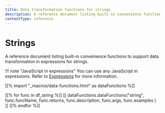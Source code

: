 ```yaml
---
title: Data transformation functions for strings
description: A reference document listing built-in convenience functions to support data transformation in expressions for strings.
contentType: reference
---
```


# Strings

A reference document listing built-in convenience functions to support data transformation in expressions for strings.

!!! note "JavaScript in expressions"
		You can use any JavaScript in expressions. Refer to [Expressions](/code/expressions/) for more information.

[[% import "_macros/data-functions.html" as dataFunctions %]]

[[% for func in df_string %]]
[[ dataFunctions.dataFunctions("string", func.funcName, func.returns, func.description, func.args, func.examples ) ]]
[[% endfor %]]
